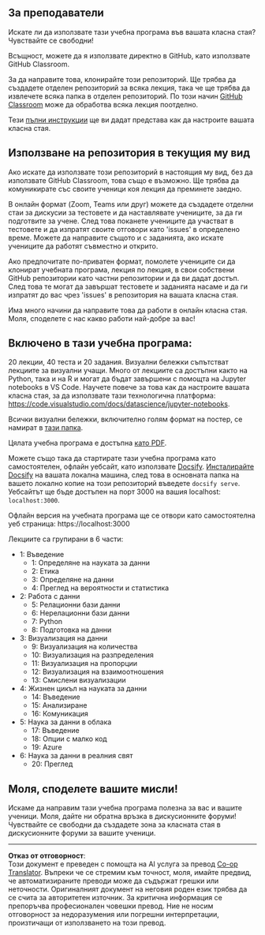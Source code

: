<!--
CO_OP_TRANSLATOR_METADATA:
{
  "original_hash": "87f157ea00d36c1d12c14390d9852b50",
  "translation_date": "2025-08-26T14:23:21+00:00",
  "source_file": "for-teachers.md",
  "language_code": "bg"
}
-->
## За преподаватели

Искате ли да използвате тази учебна програма във вашата класна стая? Чувствайте се свободни!

Всъщност, можете да я използвате директно в GitHub, като използвате GitHub Classroom.

За да направите това, клонирайте този репозиторий. Ще трябва да създадете отделен репозиторий за всяка лекция, така че ще трябва да извлечете всяка папка в отделен репозиторий. По този начин [GitHub Classroom](https://classroom.github.com/classrooms) може да обработва всяка лекция поотделно.

Тези [пълни инструкции](https://github.blog/2020-03-18-set-up-your-digital-classroom-with-github-classroom/) ще ви дадат представа как да настроите вашата класна стая.

## Използване на репозитория в текущия му вид

Ако искате да използвате този репозиторий в настоящия му вид, без да използвате GitHub Classroom, това също е възможно. Ще трябва да комуникирате със своите ученици коя лекция да преминете заедно.

В онлайн формат (Zoom, Teams или друг) можете да създадете отделни стаи за дискусии за тестовете и да наставлявате учениците, за да ги подготвите за учене. След това поканете учениците да участват в тестовете и да изпратят своите отговори като 'issues' в определено време. Можете да направите същото и с заданията, ако искате учениците да работят съвместно и открито.

Ако предпочитате по-приватен формат, помолете учениците си да клонират учебната програма, лекция по лекция, в свои собствени GitHub репозитории като частни репозитории и да ви дадат достъп. След това те могат да завършат тестовете и заданията насаме и да ги изпратят до вас чрез 'issues' в репозитория на вашата класна стая.

Има много начини да направите това да работи в онлайн класна стая. Моля, споделете с нас какво работи най-добре за вас!

## Включено в тази учебна програма:

20 лекции, 40 теста и 20 задания. Визуални бележки съпътстват лекциите за визуални учащи. Много от лекциите са достъпни както на Python, така и на R и могат да бъдат завършени с помощта на Jupyter notebooks в VS Code. Научете повече за това как да настроите вашата класна стая, за да използвате тази технологична платформа: https://code.visualstudio.com/docs/datascience/jupyter-notebooks.

Всички визуални бележки, включително голям формат на постер, се намират в [тази папка](../../sketchnotes).

Цялата учебна програма е достъпна [като PDF](../../pdf/readme.pdf).

Можете също така да стартирате тази учебна програма като самостоятелен, офлайн уебсайт, като използвате [Docsify](https://docsify.js.org/#/). [Инсталирайте Docsify](https://docsify.js.org/#/quickstart) на вашата локална машина, след това в основната папка на вашето локално копие на този репозиторий въведете `docsify serve`. Уебсайтът ще бъде достъпен на порт 3000 на вашия localhost: `localhost:3000`.

Офлайн версия на учебната програма ще се отвори като самостоятелна уеб страница: https://localhost:3000

Лекциите са групирани в 6 части:

- 1: Въведение
    - 1: Определяне на науката за данни
    - 2: Етика
    - 3: Определяне на данни
    - 4: Преглед на вероятности и статистика
- 2: Работа с данни
    - 5: Релационни бази данни
    - 6: Нерелационни бази данни
    - 7: Python
    - 8: Подготовка на данни
- 3: Визуализация на данни
    - 9: Визуализация на количества
    - 10: Визуализация на разпределения
    - 11: Визуализация на пропорции
    - 12: Визуализация на взаимоотношения
    - 13: Смислени визуализации
- 4: Жизнен цикъл на науката за данни
    - 14: Въведение
    - 15: Анализиране
    - 16: Комуникация
- 5: Наука за данни в облака
    - 17: Въведение
    - 18: Опции с малко код
    - 19: Azure
- 6: Наука за данни в реалния свят
    - 20: Преглед

## Моля, споделете вашите мисли!

Искаме да направим тази учебна програма полезна за вас и вашите ученици. Моля, дайте ни обратна връзка в дискусионните форуми! Чувствайте се свободни да създадете зона за класната стая в дискусионните форуми за вашите ученици.

---

**Отказ от отговорност**:  
Този документ е преведен с помощта на AI услуга за превод [Co-op Translator](https://github.com/Azure/co-op-translator). Въпреки че се стремим към точност, моля, имайте предвид, че автоматизираните преводи може да съдържат грешки или неточности. Оригиналният документ на неговия роден език трябва да се счита за авторитетен източник. За критична информация се препоръчва професионален човешки превод. Ние не носим отговорност за недоразумения или погрешни интерпретации, произтичащи от използването на този превод.